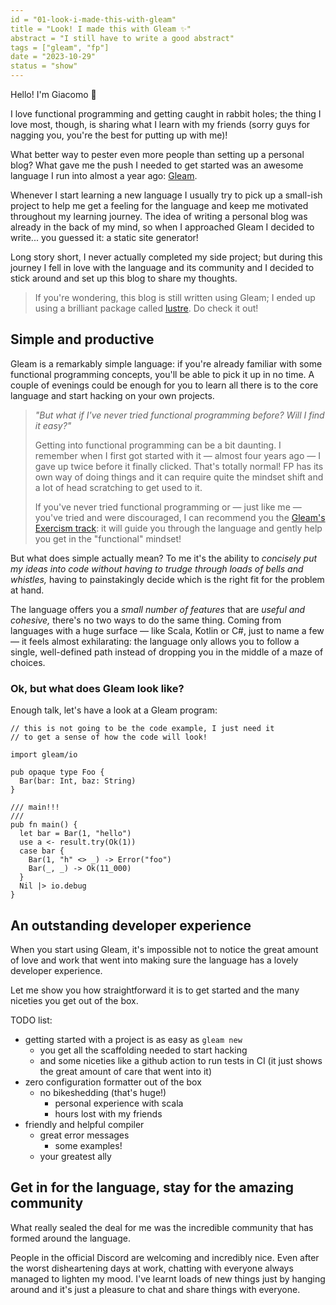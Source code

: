 ```yaml
---
id = "01-look-i-made-this-with-gleam"
title = "Look! I made this with Gleam ✨"
abstract = "I still have to write a good abstract"
tags = ["gleam", "fp"]
date = "2023-10-29"
status = "show"
---
```


Hello! I'm Giacomo 👋

I love functional programming and getting caught in rabbit holes; the thing I
love most, though, is sharing what I learn with my friends (sorry guys for
nagging you, you're the best for putting up with me)!

What better way to pester even more people than setting up a personal blog?
What gave me the push I needed to get started was an awesome language I run into
almost a year ago: [Gleam](https://gleam.run).

Whenever I start learning a new language I usually try to pick up a small-ish
project to help me get a feeling for the language and keep me motivated
throughout my learning journey.
The idea of writing a personal blog was already in the back of my mind, so when
I approached Gleam I decided to write... you guessed it: a static site
generator!

Long story short, I never actually completed my side project; but during this
journey I fell in love with the language and its community and I decided to
stick around and set up this blog to share my thoughts.

> If you're wondering, this blog is still written using Gleam; I ended up
> using a brilliant package called [lustre](https://lustre.build).
> Do check it out!

## Simple and productive

Gleam is a remarkably simple language: if you're already familiar with some
functional programming concepts, you'll be able to pick it up in no time.
A couple of evenings could be enough for you to learn all there is to the core
language and start hacking on your own projects.

> _"But what if I've never tried functional programming before?_
> _Will I find it easy?"_
>
> Getting into functional programming can be a bit daunting.
> I remember when I first got started with it — almost four years ago — I
> gave up twice before it finally clicked.
> That's totally normal! FP has its own way of doing things and it can require
> quite the mindset shift and a lot of head scratching to get used to it.
>
> If you've never tried functional programming or — just like me — you've tried
> and were discouraged, I can recommend you the
> [Gleam's Exercism track](https://exercism.org/tracks/gleam/concepts): it will
> guide you through the language and gently help you get in the "functional"
> mindset!

But what does simple actually mean? To me it's the ability to _concisely put my_
_ideas into code without having to trudge through loads of bells and whistles,_
having to painstakingly decide which is the right fit for the problem at
hand.

The language offers you a _small number of features_ that are _useful and cohesive,_
there's no two ways to do the same thing.
Coming from languages with a huge surface — like Scala, Kotlin or C#, just to
name a few — it feels almost exhilarating: the language only allows you to
follow a single, well-defined path instead of dropping you in the middle of a
maze of choices.

### Ok, but what does Gleam look like?

Enough talk, let's have a look at a Gleam program:

```gleam
// this is not going to be the code example, I just need it
// to get a sense of how the code will look!

import gleam/io

pub opaque type Foo {
  Bar(bar: Int, baz: String)
}

/// main!!!
///
pub fn main() {
  let bar = Bar(1, "hello")
  use a <- result.try(Ok(1))
  case bar {
    Bar(1, "h" <> _) -> Error("foo")
    Bar(_, _) -> Ok(11_000)
  }
  Nil |> io.debug
}
```

## An outstanding developer experience

When you start using Gleam, it's impossible not to notice the great
amount of love and work that went into making sure the language has a lovely
developer experience.

Let me show you how straightforward it is to get started and the many niceties
you get out of the box.

TODO list:

- getting started with a project is as easy as `gleam new`
  - you get all the scaffolding needed to start hacking
  - and some niceties like a github action to run tests in CI (it just shows
    the great amount of care that went into it)
- zero configuration formatter out of the box
  - no bikeshedding (that's huge!)
    - personal experience with scala
    - hours lost with my friends
- friendly and helpful compiler
  - great error messages
    - some examples!
  - your greatest ally

## Get in for the language, stay for the amazing community

What really sealed the deal for me was the incredible community that has formed
around the language.

People in the official Discord are welcoming and incredibly nice.
Even after the worst disheartening days at work, chatting with everyone always
managed to lighten my mood.
I've learnt loads of new things just by hanging around and it's just a pleasure
to chat and share things with everyone.
